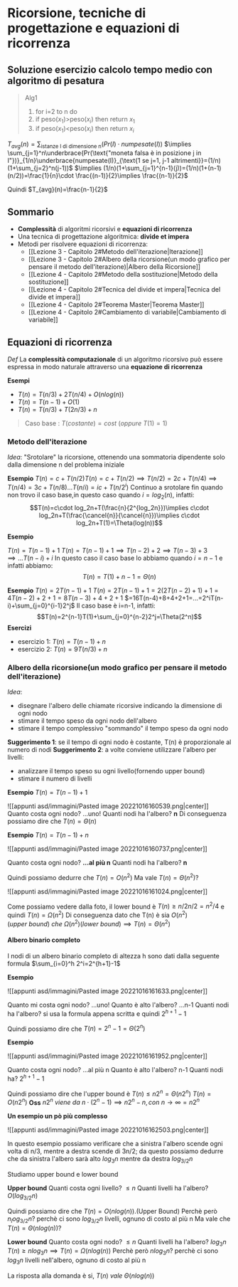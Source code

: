 # Ricorsione, tecniche di progettazione e equazioni di ricorrenza

## Soluzione esercizio calcolo tempo medio con algoritmo di pesatura

>Alg1
>1. for i=2 to n do
>2. if peso($x_1$)>peso($x_i$) then return $x_1$
>3. if peso($x_1$)<peso($x_i$) then return $x_i$

$T_{avg}(n)=\sum_{\text{istanze I di dimensione n}}(Pr(I)\cdot numpesate(I))$
$\implies \sum_{j=1}^n\underbrace{Pr(\text{"moneta falsa è in posizione j in I"})}_{1/n}\underbrace{numpesate(I)}_{\text{1 se j=1, j-1 altrimenti}}=(1/n)(1+\sum_{j=2}^n(j-1))$
$\implies (1/n)(1+\sum_{j=1}^{n-1}(j))=(1/n)(1+(n-1)(n/2))=\frac{1}{n}\cdot \frac{(n-1)}{2}\implies \frac{(n-1)}{2}$ 

Quindi $T_{avg}(n)=\frac{n-1}{2}$ 

## Sommario
- **Complessità** di algoritmi ricorsivi e **equazioni di ricorrenza**
- Una tecnica di progettazione algoritmica: **divide et impera**
- Metodi per risolvere equazioni di ricorrenza:
	- [[Lezione 3 - Capitolo 2#Metodo dell'iterazione|Iterazione]]
	- [[Lezione 3 - Capitolo 2#Albero della ricorsione(un modo grafico per pensare il metodo dell'iterazione)|Albero della Ricorsione]]
	- [[Lezione 4 - Capitolo 2#Metodo della sostituzione|Metodo della sostituzione]]
	- [[Lezione 4 - Capitolo 2#Tecnica del divide et impera|Tecnica del divide et impera]]
	- [[Lezione 4 - Capitolo 2#Teorema Master|Teorema Master]]
	- [[Lezione 4 - Capitolo 2#Cambiamento di variabile|Cambiamento di variabile]]

## Equazioni di ricorrenza

_Def_
La **complessità computazionale** di un algoritmo ricorsivo può essere espressa in modo naturale attraverso una **equazione di ricorrenza**

**Esempi**
- $T(n)=T(n/3)+2T(n/4)+O(nlog(n))$ 
- $T(n)=T(n-1)+O(1)$
- $T(n)=T(n/3)+T(2n/3)+n$

>Caso base : $T(costante)=cost\: (oppure\: T(1)=1)$

### Metodo dell'iterazione

_Idea_: "Srotolare" la ricorsione, ottenendo una sommatoria dipendente solo dalla dimensione n del problema iniziale

**Esempio**
$T(n)=c+T(n/2)$$T(n)=c+T(n/2)\implies T(n/2)=2c+T(n/4)\implies T(n/4)=3c+T(n/8)...T(n/i)=ic+T(n/2^i)$
Continuo a srotolare fin quando non trovo il caso base,in questo caso quando $i=log_2(n)$, infatti:
$$T(n)=c\cdot log_2n+T(\frac{n}{2^{log_2n}})\implies c\cdot log_2n+T(\frac{\cancel{n}}{\cancel{n}})\implies c\cdot log_2n+T(1)=\Theta(log(n))$$

**Esempio**

$T(n)=T(n-1)+1$
$T(n)=T(n-1)+1\implies T(n-2)+2\implies T(n-3)+3\implies ...T(n-i)+i$
In questo caso il caso base lo abbiamo quando $i=n-1$ e infatti abbiamo:
$$T(n)=T(1)+n-1=\Theta(n)$$

**Esempio**
$T(n)=2T(n-1)+1$
$T(n)=2T(n-1)+1=2(2T(n-2)+1)+1=4T(n-2)+2+1=8T(n-3)+4+2+1$
$=16T(n-4)+8+4+2+1=...=2^iT(n-i)+\sum_{j=0}^{i-1}2^j$
Il caso base è i=n-1, infatti:
$$T(n)=2^{n-1}T(1)+\sum_{j=0}^{n-2}2^j=\Theta(2^n)$$
**Esercizi**
- esercizio 1: $T(n)=T(n-1)+n$
- esercizio 2: $T(n)=9T(n/3)+n$

### Albero della ricorsione(un modo grafico per pensare il metodo dell'iterazione)

_Idea_:
- disegnare l'albero delle chiamate ricorsive indicando la dimensione di ogni nodo
- stimare il tempo speso da ogni nodo dell'albero
- stimare il tempo complessivo "sommando" il tempo speso da ogni nodo

**Suggerimento 1**: se il tempo di ogni nodo è costante, T(n) è proporzionale al numero di nodi
**Suggerimento 2**: a volte conviene utilizzare l'albero per livelli:
- analizzare il tempo speso su ogni livello(fornendo upper bound)
- stimare il numero di livelli

**Esempio**
$T(n)=T(n-1)+1$

![[appunti asd/immagini/Pasted image 20221016160539.png|center]]
Quanto costa ogni nodo? ...uno!
Quanti nodi ha l'albero? **n**
Di conseguenza possiamo dire che $T(n)=\Theta(n)$

**Esempio**
$T(n)=T(n-1)+n$

![[appunti asd/immagini/Pasted image 20221016160737.png|center]]

Quanto costa ogni nodo? **...al più n**
Quanti nodi ha l'albero? **n**

Quindi possiamo dedurre che $T(n)=O(n^2)$
Ma vale $T(n)=\Theta(n^2)$?

![[appunti asd/immagini/Pasted image 20221016161024.png|center]]

Come possiamo vedere dalla foto, il lower bound è $T(n)\geq n/2n/2=n^2/4$ e quindi $T(n)=\Omega(n^2)$
Di conseguenza dato che T(n) è sia $O(n^2)(upper\:bound)\:che\:\Omega(n^2)(lower\:bound)\implies T(n)=\Theta(n^2)$ 

#### Albero binario completo

I nodi di un albero binario completo di altezza h sono dati dalla seguente formula $\sum_{i=0}^h 2^i=2^{h+1}-1$ 

**Esempio**

![[appunti asd/immagini/Pasted image 20221016161633.png|center]]

Quanto mi costa ogni nodo? ...uno!
Quanto è alto l'albero? ...n-1
Quanti nodi ha l'albero? si usa la formula appena scritta e quindi $2^{h+1}-1$

Quindi possiamo dire che $T(n)=2^n-1=\Theta(2^n)$

**Esempio**

![[appunti asd/immagini/Pasted image 20221016161952.png|center]]

Quanto costa ogni nodo? ...al più n
Quanto è alto l'albero? n-1
Quanti nodi ha? $2^{h+1}-1$

Quindi possiamo dire che l'upper bound è $T(n)\leq n2^n=\Theta(n2^n)$ 
$T(n)=O(n2^n)$
**Oss** $n2^n\:viene\:da\:n\cdot(2^n-1)\implies n2^n-n,con\:n\to\infty = n2^n$ 

**Un esempio un pò più complesso**

![[appunti asd/immagini/Pasted image 20221016162503.png|center]]

In questo esempio possiamo verificare che a sinistra l'albero scende ogni volta di n/3, mentre a destra scende di 3n/2; da questo possiamo dedurre che da sinistra l'albero sarà alto $log_3n$ mentre da destra $log_{3/2}n$

Studiamo upper bound e lower bound

**Upper bound**
Quanti costa ogni livello? $\leq n$ 
Quanti livelli ha l'albero? $O(log_{3/2}n)$

Quindi possiamo dire che $T(n)=O(nlog(n))$.(Upper Bound)
Perchè però $n_log_{3/2}n$? perchè ci sono $log_{3/2}n$ livelli, ognuno di costo al più n
Ma vale che $T(n)=\Theta(nlog(n))$?

**Lower bound**
Quanto costa ogni nodo? $\leq n$
Quanti livelli ha l'albero? $log_3n$
$T(n)\geq nlog_3n\implies T(n)=\Omega(nlog(n))$ 
Perchè però $nlog_3n$? perchè ci sono $log_3n$ livelli nell'albero, ognuno di costo al più n

La risposta alla domanda è si, $T(n)\:vale\:\Theta(nlog(n))$ 